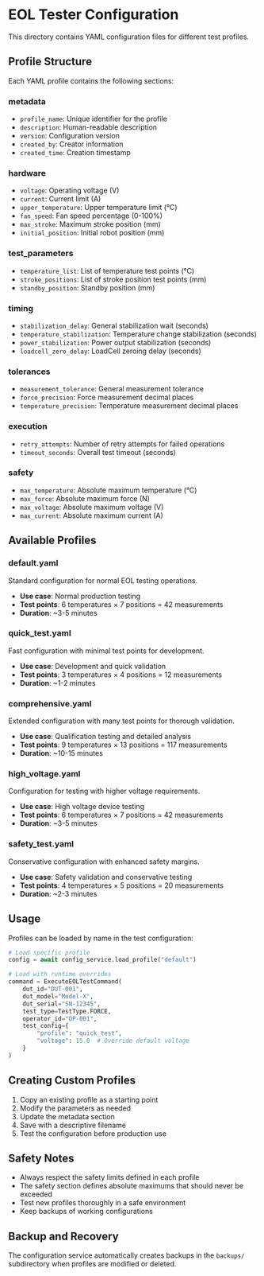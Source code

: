 # EOL Tester Configuration

This directory contains YAML configuration files for different test profiles.

## Profile Structure

Each YAML profile contains the following sections:

### metadata
- `profile_name`: Unique identifier for the profile
- `description`: Human-readable description
- `version`: Configuration version
- `created_by`: Creator information
- `created_time`: Creation timestamp

### hardware
- `voltage`: Operating voltage (V)
- `current`: Current limit (A)
- `upper_temperature`: Upper temperature limit (°C)
- `fan_speed`: Fan speed percentage (0-100%)
- `max_stroke`: Maximum stroke position (mm)
- `initial_position`: Initial robot position (mm)

### test_parameters
- `temperature_list`: List of temperature test points (°C)
- `stroke_positions`: List of stroke position test points (mm)
- `standby_position`: Standby position (mm)

### timing
- `stabilization_delay`: General stabilization wait (seconds)
- `temperature_stabilization`: Temperature change stabilization (seconds)
- `power_stabilization`: Power output stabilization (seconds)
- `loadcell_zero_delay`: LoadCell zeroing delay (seconds)

### tolerances
- `measurement_tolerance`: General measurement tolerance
- `force_precision`: Force measurement decimal places
- `temperature_precision`: Temperature measurement decimal places

### execution
- `retry_attempts`: Number of retry attempts for failed operations
- `timeout_seconds`: Overall test timeout (seconds)

### safety
- `max_temperature`: Absolute maximum temperature (°C)
- `max_force`: Absolute maximum force (N)
- `max_voltage`: Absolute maximum voltage (V)
- `max_current`: Absolute maximum current (A)

## Available Profiles

### default.yaml
Standard configuration for normal EOL testing operations.
- **Use case**: Normal production testing
- **Test points**: 6 temperatures × 7 positions = 42 measurements
- **Duration**: ~3-5 minutes

### quick_test.yaml
Fast configuration with minimal test points for development.
- **Use case**: Development and quick validation
- **Test points**: 3 temperatures × 4 positions = 12 measurements
- **Duration**: ~1-2 minutes

### comprehensive.yaml
Extended configuration with many test points for thorough validation.
- **Use case**: Qualification testing and detailed analysis
- **Test points**: 9 temperatures × 13 positions = 117 measurements
- **Duration**: ~10-15 minutes

### high_voltage.yaml
Configuration for testing with higher voltage requirements.
- **Use case**: High voltage device testing
- **Test points**: 6 temperatures × 7 positions = 42 measurements
- **Duration**: ~3-5 minutes

### safety_test.yaml
Conservative configuration with enhanced safety margins.
- **Use case**: Safety validation and conservative testing
- **Test points**: 4 temperatures × 5 positions = 20 measurements
- **Duration**: ~2-3 minutes

## Usage

Profiles can be loaded by name in the test configuration:

```python
# Load specific profile
config = await config_service.load_profile("default")

# Load with runtime overrides
command = ExecuteEOLTestCommand(
    dut_id="DUT-001",
    dut_model="Model-X",
    dut_serial="SN-12345",
    test_type=TestType.FORCE,
    operator_id="OP-001",
    test_config={
        "profile": "quick_test",
        "voltage": 15.0  # Override default voltage
    }
)
```

## Creating Custom Profiles

1. Copy an existing profile as a starting point
2. Modify the parameters as needed
3. Update the metadata section
4. Save with a descriptive filename
5. Test the configuration before production use

## Safety Notes

- Always respect the safety limits defined in each profile
- The safety section defines absolute maximums that should never be exceeded
- Test new profiles thoroughly in a safe environment
- Keep backups of working configurations

## Backup and Recovery

The configuration service automatically creates backups in the `backups/` subdirectory when profiles are modified or deleted.